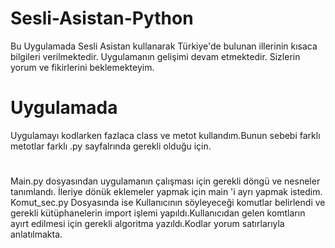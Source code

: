 # Sesli-Asistan-Python
Bu Uygulamada Sesli Asistan kullanarak Türkiye'de bulunan illerinin kısaca bilgileri verilmektedir.
Uygulamanın gelişimi devam etmektedir. Sizlerin yorum ve fikirlerini beklemekteyim.

# Uygulamada 
Uygulamayı kodlarken fazlaca class ve metot kullandım.Bunun sebebi farklı metotlar farklı .py sayfalrında gerekli olduğu için.
#
Main.py dosyasından uygulamanın çalışması için gerekli döngü ve nesneler tanımlandı. İleriye dönük eklemeler yapmak için main 'i ayrı yapmak istedim.
Komut_sec.py Dosyasında ise Kullanıcının söyleyeceği komutlar belirlendi ve gerekli kütüphanelerin import işlemi yapıldı.Kullanıcıdan gelen komtların ayırt edilmesi için gerekli algoritma yazıldı.Kodlar yorum satırlarıyla anlatılmakta.  



